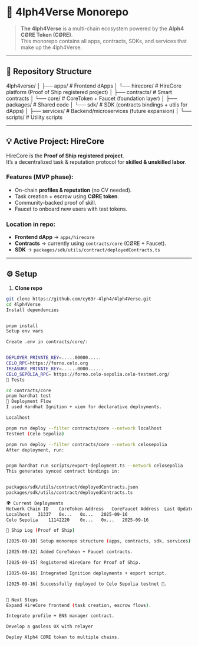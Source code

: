 # 🐉 4lph4Verse Monorepo

> **The 4lph4Verse** is a multi-chain ecosystem powered by the **Alph4 CØRE Token (CØRE)**.  
> This monorepo contains all apps, contracts, SDKs, and services that make up the 4lph4Verse.

---

## 📂 Repository Structure

4lph4verse/
│
├── apps/ # Frontend dApps
│ └── hirecore/ # HireCore platform (Proof of Ship registered project)
│
├── contracts/ # Smart contracts
│ └── core/ # CoreToken + Faucet (foundation layer)
│
├── packages/ # Shared code
│ └── sdk/ # SDK (contracts bindings + utils for dApps)
│
├── services/ # Backend/microservices (future expansion)
│
└── scripts/ # Utility scripts

---

## 💡 Active Project: **HireCore**

HireCore is the **Proof of Ship registered project**.  
It’s a decentralized task & reputation protocol for **skilled & unskilled labor**.

### Features (MVP phase):

- On-chain **profiles & reputation** (no CV needed).
- Task creation + escrow using **CØRE token**.
- Community-backed proof of skill.
- Faucet to onboard new users with test tokens.

### Location in repo:

- **Frontend dApp** → `apps/hirecore`
- **Contracts** → currently using `contracts/core` (CØRE + Faucet).
- **SDK** → `packages/sdk/utils/contract/deployedContracts.ts`

---

## ⚙️ Setup

1. **Clone repo**

```bash
git clone https://github.com/cy63r-4lph4/4lph4Verse.git
cd 4lph4Verse
Install dependencies


pnpm install
Setup env vars

Create .env in contracts/core/:


DEPLOYER_PRIVATE_KEY=.....00000.....
CELO_RPC=https://forno.celo.org
TREASURY_PRIVATE_KEY=......0000......
CELO_SEPOLIA_RPC= https://forno.celo-sepolia.celo-testnet.org/
🧪 Tests

cd contracts/core
pnpm hardhat test
🚀 Deployment Flow
I used Hardhat Ignition + viem for declarative deployments.

Localhost

pnpm run deploy --filter contracts/core --network localhost
Testnet (Celo Sepolia)

pnpm run deploy --filter contracts/core --network celosepolia
After deployment, run:


pnpm hardhat run scripts/export-deployment.ts --network celosepolia
This generates synced contract bindings in:


packages/sdk/utils/contract/deployedContracts.json
packages/sdk/utils/contract/deployedContracts.ts

🌍 Current Deployments
Network	Chain ID	CoreToken Address	CoreFaucet Address	Last Updated
Localhost	31337	0x...	0x...	2025-09-16
Celo Sepolia	11142220	0x...	0x...	2025-09-16

📜 Ship Log (Proof of Ship)

[2025-09-10] Setup monorepo structure (apps, contracts, sdk, services).

[2025-09-12] Added CoreToken + Faucet contracts.

[2025-09-15] Registered HireCore for Proof of Ship.

[2025-09-16] Integrated Ignition deployments + export script.

[2025-09-16] Successfully deployed to Celo Sepolia testnet 🎉.


🧭 Next Steps
Expand HireCore frontend (task creation, escrow flows).

Integrate profile + ENS manager contract.

Develop a gasless UX with relayer

Deploy Alph4 CØRE token to multiple chains.

```
